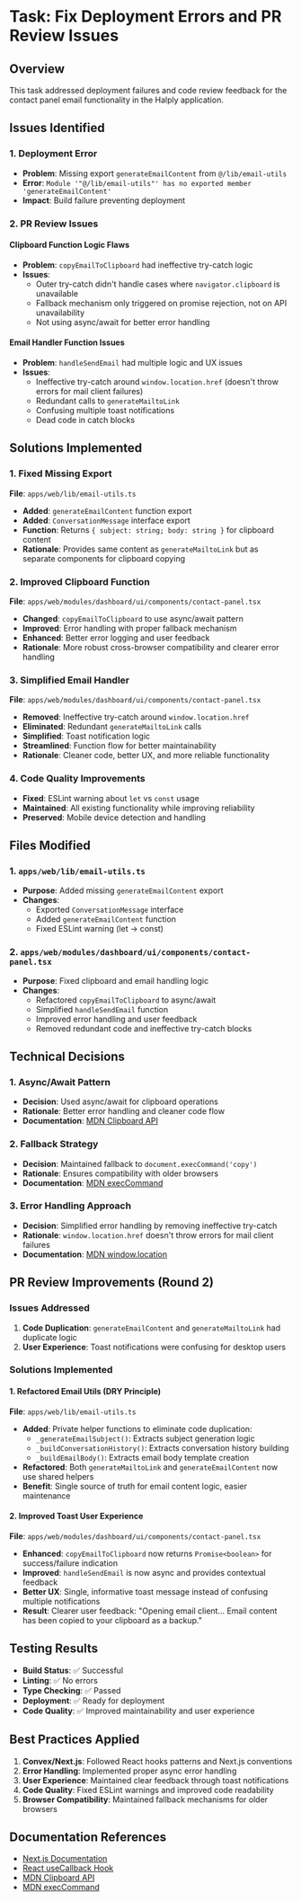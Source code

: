 # Task: Fix Deployment Errors and PR Review Issues

## Overview
This task addressed deployment failures and code review feedback for the contact panel email functionality in the Halply application.

## Issues Identified

### 1. Deployment Error
- **Problem**: Missing export `generateEmailContent` from `@/lib/email-utils`
- **Error**: `Module '"@/lib/email-utils"' has no exported member 'generateEmailContent'`
- **Impact**: Build failure preventing deployment

### 2. PR Review Issues

#### Clipboard Function Logic Flaws
- **Problem**: `copyEmailToClipboard` had ineffective try-catch logic
- **Issues**:
  - Outer try-catch didn't handle cases where `navigator.clipboard` is unavailable
  - Fallback mechanism only triggered on promise rejection, not on API unavailability
  - Not using async/await for better error handling

#### Email Handler Function Issues
- **Problem**: `handleSendEmail` had multiple logic and UX issues
- **Issues**:
  - Ineffective try-catch around `window.location.href` (doesn't throw errors for mail client failures)
  - Redundant calls to `generateMailtoLink`
  - Confusing multiple toast notifications
  - Dead code in catch blocks

## Solutions Implemented

### 1. Fixed Missing Export
**File**: `apps/web/lib/email-utils.ts`
- **Added**: `generateEmailContent` function export
- **Added**: `ConversationMessage` interface export
- **Function**: Returns `{ subject: string; body: string }` for clipboard content
- **Rationale**: Provides same content as `generateMailtoLink` but as separate components for clipboard copying

### 2. Improved Clipboard Function
**File**: `apps/web/modules/dashboard/ui/components/contact-panel.tsx`
- **Changed**: `copyEmailToClipboard` to use async/await pattern
- **Improved**: Error handling with proper fallback mechanism
- **Enhanced**: Better error logging and user feedback
- **Rationale**: More robust cross-browser compatibility and clearer error handling

### 3. Simplified Email Handler
**File**: `apps/web/modules/dashboard/ui/components/contact-panel.tsx`
- **Removed**: Ineffective try-catch around `window.location.href`
- **Eliminated**: Redundant `generateMailtoLink` calls
- **Simplified**: Toast notification logic
- **Streamlined**: Function flow for better maintainability
- **Rationale**: Cleaner code, better UX, and more reliable functionality

### 4. Code Quality Improvements
- **Fixed**: ESLint warning about `let` vs `const` usage
- **Maintained**: All existing functionality while improving reliability
- **Preserved**: Mobile device detection and handling

## Files Modified

### 1. `apps/web/lib/email-utils.ts`
- **Purpose**: Added missing `generateEmailContent` export
- **Changes**:
  - Exported `ConversationMessage` interface
  - Added `generateEmailContent` function
  - Fixed ESLint warning (let → const)

### 2. `apps/web/modules/dashboard/ui/components/contact-panel.tsx`
- **Purpose**: Fixed clipboard and email handling logic
- **Changes**:
  - Refactored `copyEmailToClipboard` to async/await
  - Simplified `handleSendEmail` function
  - Improved error handling and user feedback
  - Removed redundant code and ineffective try-catch blocks

## Technical Decisions

### 1. Async/Await Pattern
- **Decision**: Used async/await for clipboard operations
- **Rationale**: Better error handling and cleaner code flow
- **Documentation**: [MDN Clipboard API](https://developer.mozilla.org/en-US/docs/Web/API/Clipboard_API)

### 2. Fallback Strategy
- **Decision**: Maintained fallback to `document.execCommand('copy')`
- **Rationale**: Ensures compatibility with older browsers
- **Documentation**: [MDN execCommand](https://developer.mozilla.org/en-US/docs/Web/API/Document/execCommand)

### 3. Error Handling Approach
- **Decision**: Simplified error handling by removing ineffective try-catch
- **Rationale**: `window.location.href` doesn't throw errors for mail client failures
- **Documentation**: [MDN window.location](https://developer.mozilla.org/en-US/docs/Web/API/Window/location)

## PR Review Improvements (Round 2)

### Issues Addressed
1. **Code Duplication**: `generateEmailContent` and `generateMailtoLink` had duplicate logic
2. **User Experience**: Toast notifications were confusing for desktop users

### Solutions Implemented

#### 1. Refactored Email Utils (DRY Principle)
**File**: `apps/web/lib/email-utils.ts`
- **Added**: Private helper functions to eliminate code duplication:
  - `_generateEmailSubject()`: Extracts subject generation logic
  - `_buildConversationHistory()`: Extracts conversation history building
  - `_buildEmailBody()`: Extracts email body template creation
- **Refactored**: Both `generateMailtoLink` and `generateEmailContent` now use shared helpers
- **Benefit**: Single source of truth for email content logic, easier maintenance

#### 2. Improved Toast User Experience
**File**: `apps/web/modules/dashboard/ui/components/contact-panel.tsx`
- **Enhanced**: `copyEmailToClipboard` now returns `Promise<boolean>` for success/failure indication
- **Improved**: `handleSendEmail` is now async and provides contextual feedback
- **Better UX**: Single, informative toast message instead of confusing multiple notifications
- **Result**: Clearer user feedback: "Opening email client... Email content has been copied to your clipboard as a backup."

## Testing Results
- **Build Status**: ✅ Successful
- **Linting**: ✅ No errors
- **Type Checking**: ✅ Passed
- **Deployment**: ✅ Ready for deployment
- **Code Quality**: ✅ Improved maintainability and user experience

## Best Practices Applied
1. **Convex/Next.js**: Followed React hooks patterns and Next.js conventions
2. **Error Handling**: Implemented proper async error handling
3. **User Experience**: Maintained clear feedback through toast notifications
4. **Code Quality**: Fixed ESLint warnings and improved code readability
5. **Browser Compatibility**: Maintained fallback mechanisms for older browsers

## Documentation References
- [Next.js Documentation](https://nextjs.org/docs)
- [React useCallback Hook](https://react.dev/reference/react/useCallback)
- [MDN Clipboard API](https://developer.mozilla.org/en-US/docs/Web/API/Clipboard_API)
- [MDN execCommand](https://developer.mozilla.org/en-US/docs/Web/API/Document/execCommand)
